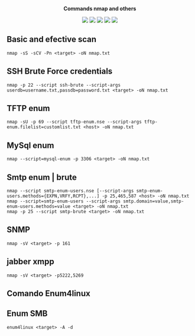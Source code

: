 <p align="center" dir="auto"><strong>Commands nmap and others</strong></p>  
  
<div>
  <p align="center" dir="auto">
  <a href="https://www.instagram.com/prohacker77_/" target="_blank"><img src="https://img.shields.io/badge/-Instagram-%23E4405F?style=for-the-badge&logo=instagram&logoColor=39ff14&logoColor=white&color=black" target="_blank"></a>
  <a href="https://discord.gg/Z2C2CyVZFU" target="_blank"><img src="https://img.shields.io/badge/-Discord-7289DA?style=for-the-badge&logo=discord&logoColor=39ff14&logoColor=white&color=black" target="_blank"></a>
  <a href="https://www.linkedin.com/in/caique-barreto-7809b2217/" target="_blank"><img src="https://img.shields.io/badge/-LinkdIn-%230077B5?style=for-the-badge&logo=linkedin&logoColor=39ff14&logoColor=white&color=black" target="_blank"></a>
  <a href="mailto:caique.hbarreto@gmail.com" target="_blank"><img src="https://img.shields.io/badge/-Gmail-%23333?style=for-the-badge&logo=gmail&logoColor=39ff14&logoColor=white&color=black" target="_blank"></a>
  <a href="https://t.me/PeakyBlindersW" target="_blank"><img src="https://img.shields.io/badge/Telegram-2CA5E0?style=for-the-badge&logo=telegram&logoColor=39ff14&logoColor=white&color=black" target="_blank"></a>
  </p>
</div>

## Basic and efective scan
```
nmap -sS -sCV -Pn <target> -oN nmap.txt
```

## SSH Brute Force credentials
```
nmap -p 22 --script ssh-brute --script-args userdb=username.txt,passdb=password.txt <target> -oN nmap.txt
```

## TFTP enum
```
nmap -sU -p 69 --script tftp-enum.nse --script-args tftp-enum.filelist=customlist.txt <host> -oN nmap.txt
```

## MySql enum
```
nmap --script=mysql-enum -p 3306 <target> -oN nmap.txt
```

## Smtp enum | brute
```
nmap --script smtp-enum-users.nse [--script-args smtp-enum-users.methods={EXPN,VRFY,RCPT},...] -p 25,465,587 <host> -oN nmap.txt
nmap --script=smtp-enum-users --script-args smtp.domain=value,smtp-enum-users.methods=value <target> -oN nmap.txt
nmap -p 25 --script smtp-brute <target> -oN nmap.txt
```

## SNMP
```
nmap -sV <target> -p 161
```

## jabber xmpp
```
nmap -sV <target> -p5222,5269
```

## Comando Enum4linux

## Enum SMB
```
enum4linux <target> -A -d
```
